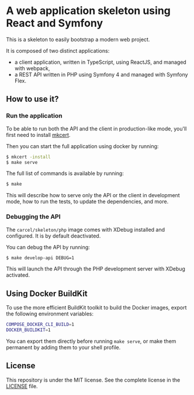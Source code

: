 # A web application skeleton using React and Symfony

This is a skeleton to easily bootstrap a modern web project.

It is composed of two distinct applications:
- a client application, written in TypeScript, using ReactJS, and managed with webpack,
- a REST API written in PHP using Symfony 4 and managed with Symfony Flex.

## How to use it?

### Run the application

To be able to run both the API and the client in production-like mode, you'll first need to install
[mkcert](https://github.com/FiloSottile/mkcert).

Then you can start the full application using docker by running:
```bash
$ mkcert -install
$ make serve
```

The full list of commands is available by running:
```bash
$ make
```

This will describe how to serve only the API or the client in development mode, how to run the tests, to update the
dependencies, and more.

### Debugging the API

The `carcel/skeleton/php` image comes with XDebug installed and configured. It is by default deactivated.

You can debug the API by running:
```bash
$ make develop-api DEBUG=1
```

This will launch the API through the PHP development server with XDebug activated.

## Using Docker BuildKit

To use the more efficient BuildKit toolkit to build the Docker images, export the following environment variables:

```bash
COMPOSE_DOCKER_CLI_BUILD=1
DOCKER_BUILDKIT=1
```

You can export them directly before running `make serve`, or make them permanent by adding them to your shell profile.

## License

This repository is under the MIT license. See the complete license in the [LICENSE](https://github.com/damien-carcel/app-skeleton/blob/master/LICENSE) file.
